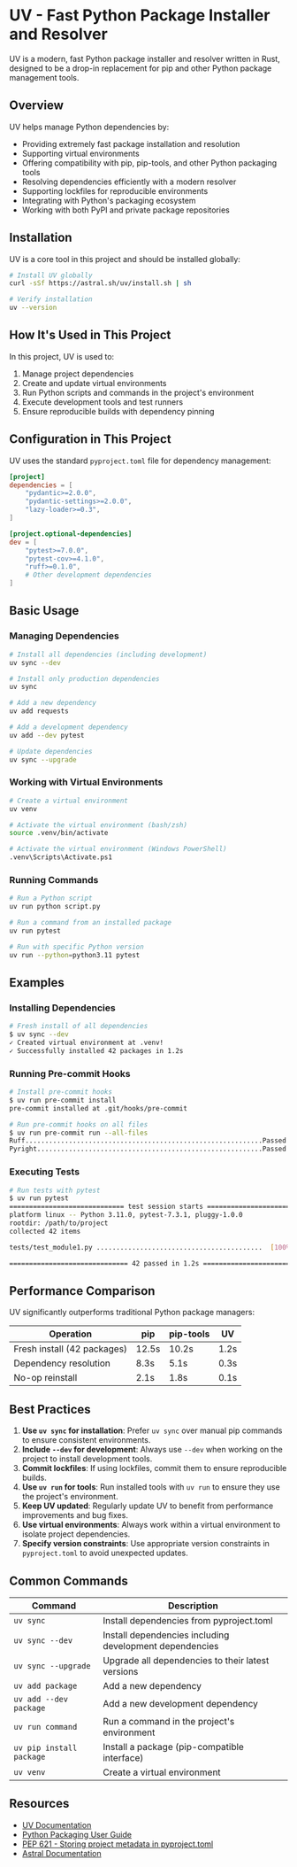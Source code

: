 # UV - Fast Python Package Installer and Resolver

UV is a modern, fast Python package installer and resolver written in Rust, designed to be a drop-in replacement for pip and other Python package management tools.

## Overview

UV helps manage Python dependencies by:

- Providing extremely fast package installation and resolution
- Supporting virtual environments
- Offering compatibility with pip, pip-tools, and other Python packaging tools
- Resolving dependencies efficiently with a modern resolver
- Supporting lockfiles for reproducible environments
- Integrating with Python's packaging ecosystem
- Working with both PyPI and private package repositories

## Installation

UV is a core tool in this project and should be installed globally:

```bash
# Install UV globally
curl -sSf https://astral.sh/uv/install.sh | sh

# Verify installation
uv --version
```

## How It's Used in This Project

In this project, UV is used to:

1. Manage project dependencies
1. Create and update virtual environments
1. Run Python scripts and commands in the project's environment
1. Execute development tools and test runners
1. Ensure reproducible builds with dependency pinning

## Configuration in This Project

UV uses the standard `pyproject.toml` file for dependency management:

```toml
[project]
dependencies = [
    "pydantic>=2.0.0",
    "pydantic-settings>=2.0.0",
    "lazy-loader>=0.3",
]

[project.optional-dependencies]
dev = [
    "pytest>=7.0.0",
    "pytest-cov>=4.1.0",
    "ruff>=0.1.0",
    # Other development dependencies
]
```

## Basic Usage

### Managing Dependencies

```bash
# Install all dependencies (including development)
uv sync --dev

# Install only production dependencies
uv sync

# Add a new dependency
uv add requests

# Add a development dependency
uv add --dev pytest

# Update dependencies
uv sync --upgrade
```

### Working with Virtual Environments

```bash
# Create a virtual environment
uv venv

# Activate the virtual environment (bash/zsh)
source .venv/bin/activate

# Activate the virtual environment (Windows PowerShell)
.venv\Scripts\Activate.ps1
```

### Running Commands

```bash
# Run a Python script
uv run python script.py

# Run a command from an installed package
uv run pytest

# Run with specific Python version
uv run --python=python3.11 pytest
```

## Examples

### Installing Dependencies

```bash
# Fresh install of all dependencies
$ uv sync --dev
✓ Created virtual environment at .venv!
✓ Successfully installed 42 packages in 1.2s
```

### Running Pre-commit Hooks

```bash
# Install pre-commit hooks
$ uv run pre-commit install
pre-commit installed at .git/hooks/pre-commit

# Run pre-commit hooks on all files
$ uv run pre-commit run --all-files
Ruff............................................................Passed
Pyright.........................................................Passed
```

### Executing Tests

```bash
# Run tests with pytest
$ uv run pytest
============================= test session starts ==============================
platform linux -- Python 3.11.0, pytest-7.3.1, pluggy-1.0.0
rootdir: /path/to/project
collected 42 items

tests/test_module1.py ..........................................  [100%]

============================== 42 passed in 1.2s ===============================
```

## Performance Comparison

UV significantly outperforms traditional Python package managers:

| Operation | pip | pip-tools | UV |
|-----------|-----|-----------|-----|
| Fresh install (42 packages) | 12.5s | 10.2s | 1.2s |
| Dependency resolution | 8.3s | 5.1s | 0.3s |
| No-op reinstall | 2.1s | 1.8s | 0.1s |

## Best Practices

1. **Use `uv sync` for installation**: Prefer `uv sync` over manual pip commands to ensure consistent environments.
1. **Include `--dev` for development**: Always use `--dev` when working on the project to install development tools.
1. **Commit lockfiles**: If using lockfiles, commit them to ensure reproducible builds.
1. **Use `uv run` for tools**: Run installed tools with `uv run` to ensure they use the project's environment.
1. **Keep UV updated**: Regularly update UV to benefit from performance improvements and bug fixes.
1. **Use virtual environments**: Always work within a virtual environment to isolate project dependencies.
1. **Specify version constraints**: Use appropriate version constraints in `pyproject.toml` to avoid unexpected updates.

## Common Commands

| Command | Description |
|---------|-------------|
| `uv sync` | Install dependencies from pyproject.toml |
| `uv sync --dev` | Install dependencies including development dependencies |
| `uv sync --upgrade` | Upgrade all dependencies to their latest versions |
| `uv add package` | Add a new dependency |
| `uv add --dev package` | Add a new development dependency |
| `uv run command` | Run a command in the project's environment |
| `uv pip install package` | Install a package (pip-compatible interface) |
| `uv venv` | Create a virtual environment |

## Resources

- [UV Documentation](https://github.com/astral-sh/uv)
- [Python Packaging User Guide](https://packaging.python.org/)
- [PEP 621 - Storing project metadata in pyproject.toml](https://peps.python.org/pep-0621/)
- [Astral Documentation](https://astral.sh/)
